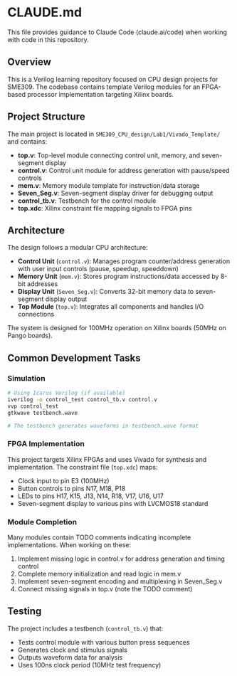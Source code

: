 # CLAUDE.md

This file provides guidance to Claude Code (claude.ai/code) when working with code in this repository.

## Overview

This is a Verilog learning repository focused on CPU design projects for SME309. The codebase contains template Verilog modules for an FPGA-based processor implementation targeting Xilinx boards.

## Project Structure

The main project is located in `SME309_CPU_design/Lab1/Vivado_Template/` and contains:

- **top.v**: Top-level module connecting control unit, memory, and seven-segment display
- **control.v**: Control unit module for address generation with pause/speed controls
- **mem.v**: Memory module template for instruction/data storage
- **Seven_Seg.v**: Seven-segment display driver for debugging output
- **control_tb.v**: Testbench for the control module
- **top.xdc**: Xilinx constraint file mapping signals to FPGA pins

## Architecture

The design follows a modular CPU architecture:
- **Control Unit** (`control.v`): Manages program counter/address generation with user input controls (pause, speedup, speeddown)
- **Memory Unit** (`mem.v`): Stores program instructions/data accessed by 8-bit addresses
- **Display Unit** (`Seven_Seg.v`): Converts 32-bit memory data to seven-segment display output
- **Top Module** (`top.v`): Integrates all components and handles I/O connections

The system is designed for 100MHz operation on Xilinx boards (50MHz on Pango boards).

## Common Development Tasks

### Simulation
```bash
# Using Icarus Verilog (if available)
iverilog -o control_test control_tb.v control.v
vvp control_test
gtkwave testbench.wave

# The testbench generates waveforms in testbench.wave format
```

### FPGA Implementation
This project targets Xilinx FPGAs and uses Vivado for synthesis and implementation. The constraint file (`top.xdc`) maps:
- Clock input to pin E3 (100MHz)
- Button controls to pins N17, M18, P18
- LEDs to pins H17, K15, J13, N14, R18, V17, U16, U17
- Seven-segment display to various pins with LVCMOS18 standard

### Module Completion
Many modules contain TODO comments indicating incomplete implementations. When working on these:
1. Implement missing logic in control.v for address generation and timing control
2. Complete memory initialization and read logic in mem.v
3. Implement seven-segment encoding and multiplexing in Seven_Seg.v
4. Connect missing signals in top.v (note the TODO comment)

## Testing
The project includes a testbench (`control_tb.v`) that:
- Tests control module with various button press sequences
- Generates clock and stimulus signals
- Outputs waveform data for analysis
- Uses 100ns clock period (10MHz test frequency)
